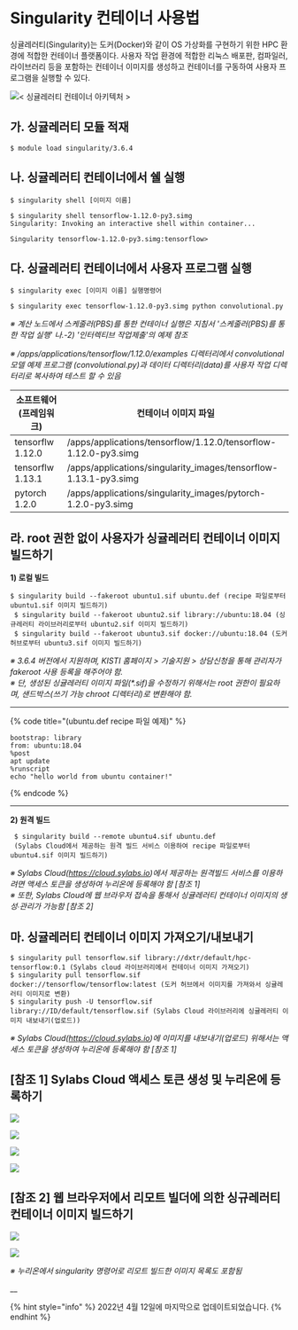 # Singularity 컨테이너 사용법

싱귤레러티(Singularity)는 도커(Docker)와 같이 OS 가상화를 구현하기 위한 HPC 환경에 적합한 컨테이너 플랫폼이다. 사용자 작업 환경에 적합한 리눅스 배포판, 컴파일러, 라이브러리 등을 포함하는 컨테이너 이미지를 생성하고 컨테이너를 구동하여 사용자 프로그램을 실행할 수 있다.

![< 싱귤레러티 컨테이너 아키텍처 >](<../.gitbook/assets/Singularity is a container platform suitable for the HPC environment to implement the OS virtualization as a Docker..png>)

## 가. 싱귤레러티 모듈 적재

```
$ module load singularity/3.6.4
```

## 나. 싱귤레러티 컨테이너에서 쉘 실행

```
$ singularity shell [이미지 이름]

$ singularity shell tensorflow-1.12.0-py3.simg
Singularity: Invoking an interactive shell within container...

Singularity tensorflow-1.12.0-py3.simg:tensorflow>
```

## 다. 싱귤레러티 컨테이너에서 사용자 프로그램 실행

```
$ singularity exec [이미지 이름] 실행명령어

$ singularity exec tensorflow-1.12.0-py3.simg python convolutional.py
```

_※ 계산 노드에서 스케줄러(PBS)를 통한 컨테이너 실행은 지침서 '스케줄러(PBS)를 통한 작업 실행' 나.-2) '인터렉티브 작업제출'의 예제 참조_

_※ /apps/applications/tensorflow/1.12.0/examples 디렉터리에서 convolutional 모델 예제 프로그램 (convolutional.py)과 데이터 디렉터리(data)를 사용자 작업 디렉터리로 복사하여 테스트 할 수 있음_

| 소프트웨어(프레임워크)     | 컨테이너 이미지 파일                                                       |
| ---------------- | ----------------------------------------------------------------- |
| tensorflw 1.12.0 | /apps/applications/tensorflow/1.12.0/tensorflow-1.12.0-py3.simg   |
| tensorflw 1.13.1 | /apps/applications/singularity\_images/tensorflow-1.13.1-py3.simg |
| pytorch 1.2.0    | /apps/applications/singularity\_images/pytorch-1.2.0-py3.simg     |

## 라. root 권한 없이 사용자가 싱귤레러티 컨테이너 이미지 빌드하기

**1) 로컬 빌드**

```
$ singularity build --fakeroot ubuntu1.sif ubuntu.def (recipe 파일로부터 ubuntu1.sif 이미지 빌드하기)
 $ singularity build --fakeroot ubuntu2.sif library://ubuntu:18.04 (싱규레러티 라이브러리로부터 ubuntu2.sif 이미지 빌드하기)
 $ singularity build --fakeroot ubuntu3.sif docker://ubuntu:18.04 (도커 허브로부터 ubuntu3.sif 이미지 빌드하기)
```

_※ 3.6.4 버전에서 지원하며, KISTI 홈페이지 > 기술지원 > 상담신청을 통해 관리자가 fakeroot 사용 등록을 해주어야 함._\
_※ 단, 생성된 싱귤레러티 이미지 파일(\*.sif)을 수정하기 위해서는 root 권한이 필요하며, 샌드박스(쓰기 가능 chroot 디렉터리)로 변환해야 함._

****

{% code title="(ubuntu.def recipe 파일 예제)" %}
```
bootstrap: library
from: ubuntu:18.04
%post
apt update
%runscript
echo "hello world from ubuntu container!"
```
{% endcode %}

****

**2) 원격 빌드**

```
 $ singularity build --remote ubuntu4.sif ubuntu.def 
 (Sylabs Cloud에서 제공하는 원격 빌드 서비스 이용하여 recipe 파일로부터ubuntu4.sif 이미지 빌드하기)
```

_※ Sylabs Cloud(https://cloud.sylabs.io)에서 제공하는 원격빌드 서비스를 이용하려면 액세스 토큰을 생성하여 누리온에 등록해야 함 \[참조 1]_\
_※ 또한, Sylabs Cloud에 웹 브라우저 접속을 통해서 싱귤레러티 컨테이너 이미지의 생성∙관리가 가능함 \[참조 2]_

## 마. 싱귤레러티 컨테이너 이미지 가져오기/내보내기

```
$ singularity pull tensorflow.sif library://dxtr/default/hpc-tensorflow:0.1 (Sylabs cloud 라이브러리에서 컨테이너 이미지 가져오기)
$ singularity pull tensorflow.sif docker://tensorflow/tensorflow:latest (도커 허브에서 이미지를 가져와서 싱귤레러티 이미지로 변환)
$ singularity push -U tensorflow.sif library://ID/default/tensorflow.sif (Sylabs Cloud 라이브러리에 싱귤레러티 이미지 내보내기(업로드))
```

_※ Sylabs Cloud(https://cloud.sylabs.io)에 이미지를 내보내기(업로드) 위해서는 액세스 토큰을 생성하여 누리온에 등록해야 함 \[참조 1]_

## \[참조 1] Sylabs Cloud 액세스 토큰 생성 및 누리온에 등록하기

![](<../.gitbook/assets/Sylabs Cloud 계정 등록 및 로그인 하기.png>)

![](<../.gitbook/assets/새로운 토큰 생성하기.png>)

![](<../.gitbook/assets/클립보드로 토큰 복사하기.png>)

![](<../.gitbook/assets/토큰 입력하기.png>)

## \[참조 2] 웹 브라우저에서 리모트 빌더에 의한 싱규레러티 컨테이너 이미지 빌드하기

![](<../.gitbook/assets/웹 브라우저에서 컨테이너 이미지 빌드하기.png>)

![](<../.gitbook/assets/빌드한 컨테이너 이미지 목록 보기.png>)

_※ 누리온에서 singularity 명령어로 리모트 빌드한 이미지 목록도 포함됨_

__

{% hint style="info" %}
2022년 4월 12일에 마지막으로 업데이트되었습니다.
{% endhint %}
